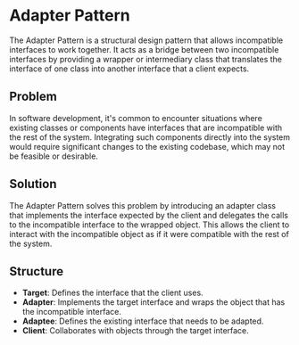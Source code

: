 # Adapter Pattern

The Adapter Pattern is a structural design pattern that allows incompatible interfaces to work together. It acts as a bridge between two incompatible interfaces by providing a wrapper or intermediary class that translates the interface of one class into another interface that a client expects.

## Problem

In software development, it's common to encounter situations where existing classes or components have interfaces that are incompatible with the rest of the system. Integrating such components directly into the system would require significant changes to the existing codebase, which may not be feasible or desirable.

## Solution

The Adapter Pattern solves this problem by introducing an adapter class that implements the interface expected by the client and delegates the calls to the incompatible interface to the wrapped object. This allows the client to interact with the incompatible object as if it were compatible with the rest of the system.

## Structure

- **Target**: Defines the interface that the client uses.
- **Adapter**: Implements the target interface and wraps the object that has the incompatible interface.
- **Adaptee**: Defines the existing interface that needs to be adapted.
- **Client**: Collaborates with objects through the target interface.

